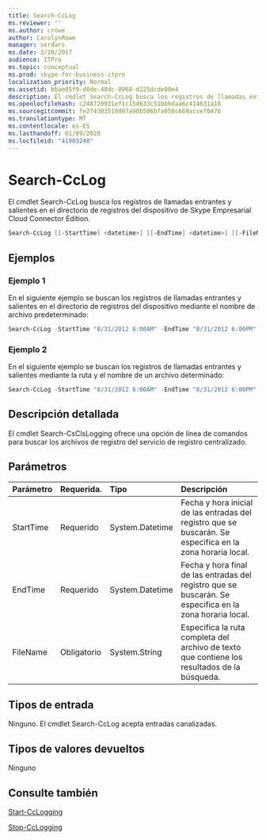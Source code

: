 ```yaml
---
title: Search-CcLog
ms.reviewer: ''
ms.author: crowe
author: CarolynRowe
manager: serdars
ms.date: 3/20/2017
audience: ITPro
ms.topic: conceptual
ms.prod: skype-for-business-itpro
localization_priority: Normal
ms.assetid: bbae05f9-d8de-40dc-8968-d225dcde80e4
description: El cmdlet Search-CcLog busca los registros de llamadas entrantes y salientes en el directorio de registros del dispositivo de Skype Empresarial Cloud Connector Edition.
ms.openlocfilehash: c248720931ef1c15d633c51bb6daa6c414631a18
ms.sourcegitcommit: fe274303510d07a90b506bfa050c669accef0476
ms.translationtype: MT
ms.contentlocale: es-ES
ms.lasthandoff: 01/09/2020
ms.locfileid: "41003240"
---
```

# <a name="search-cclog"></a>Search-CcLog
 
El cmdlet Search-CcLog busca los registros de llamadas entrantes y salientes en el directorio de registros del dispositivo de Skype Empresarial Cloud Connector Edition.
  
```powershell
Search-CcLog [[-StartTime] <datetime>] [[-EndTime] <datetime>] [[-FileName] <string>]
```

## <a name="examples"></a>Ejemplos
<a name="Examples"> </a>

### <a name="example-1"></a>Ejemplo 1

En el siguiente ejemplo se buscan los registros de llamadas entrantes y salientes en el directorio de registros del dispositivo mediante el nombre de archivo predeterminado:
  
```powershell
Search-CcLog -StartTime "8/31/2012 8:00AM" -EndTime "8/31/2012 6:00PM"
```

### <a name="example-2"></a>Ejemplo 2

En el siguiente ejemplo se buscan los registros de llamadas entrantes y salientes mediante la ruta y el nombre de un archivo determinado:
  
```powershell
Search-CcLog -StartTime "8/31/2012 8:00AM" -EndTime "8/31/2012 6:00PM" -FileName "C:\Log\LogFile.log"
```

## <a name="detailed-description"></a>Descripción detallada
<a name="DetailedDescription"> </a>

El cmdlet Search-CsClsLogging ofrece una opción de línea de comandos para buscar los archivos de registro del servicio de registro centralizado.
  
## <a name="parameters"></a>Parámetros
<a name="DetailedDescription"> </a>

|**Parámetro**|**Requerida.**|**Tipo**|**Descripción**|
|:-----|:-----|:-----|:-----|
|StartTime  <br/> | Requerido <br/> |System.Datetime  <br/> | Fecha y hora inicial de las entradas del registro que se buscarán. Se especifica en la zona horaria local. <br/> |
|EndTime  <br/> |Requerido  <br/> |System.Datetime  <br/> |Fecha y hora final de las entradas del registro que se buscarán. Se especifica en la zona horaria local.  <br/> |
|FileName  <br/> |Obligatorio  <br/> |System.String  <br/> |Especifica la ruta completa del archivo de texto que contiene los resultados de la búsqueda.  <br/> |
   
## <a name="input-types"></a>Tipos de entrada
<a name="InputTypes"> </a>

Ninguno. El cmdlet Search-CcLog acepta entradas canalizadas.
  
## <a name="return-types"></a>Tipos de valores devueltos
<a name="ReturnTypes"> </a>

Ninguno
  
## <a name="see-also"></a>Consulte también
<a name="ReturnTypes"> </a>

[Start-CcLogging](start-cclogging.md)
  
[Stop-CcLogging](stop-cclogging.md)
  

